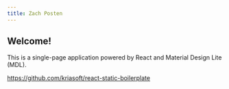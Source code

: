 ```yaml
---
title: Zach Posten
---
```


## Welcome!

This is a single-page application powered by React and Material Design Lite (MDL).

https://github.com/kriasoft/react-static-boilerplate

